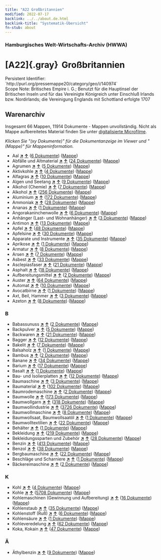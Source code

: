 ```yaml
---
title: "A22 Großbritannien"
modified: 2022-07-17
backlink: ../../about.de.html
backlink-title: "Systematik-Übersicht"
fn-stub: about
---
```


### Hamburgisches Welt-Wirtschafts-Archiv (HWWA)

# [A22]{.gray}&#8201; Großbritannien

<div class="hint">Persistent Identifier: `http://purl.org/pressemappe20/category/geo/i/140974`</div>

<div class="hint">
Scope Note: Britisches Empire i. G.; Benutzt für die Hauptinsel der Britischen Inseln und für das Vereinigte Königreich unter Einschluß Irlands bzw. Nordirlands; die Vereinigung Englands mit Schottland erfolgte 1707
</div>





## Warenarchiv








Insgesamt 66 Mappen, 11914 Dokumente - Mappen unvollständig.
Nicht als Mappe aufbereitetes Material finden Sie unter [digitalisierte Microfilme](/film/h1_wa.de.html).

_Klicken Sie "(xy Dokumente)" für die Dokumentanzeige im Viewer und "(Mappe)" für Mappeninformation._



- Aal [**&nearr;**](../../../ware/i/141941/about.de.html "Aal (XXX in der ganzen Welt)") [**&uarr;**](../../../ware/about.de.html#PLW07-Mt01 "Warensystematik") (<a href="https://pm20.zbw.eu/iiifview/folder/wa/141941,140974" title="über: Aal : Großbritannien" target="_blank">6 Dokumente</a>) ([Mappe](../../../../folder/wa/1419xx/141941/1409xx/140974/about.de.html))
- Abfälle und Altmaterial [**&nearr;**](../../../ware/i/141942/about.de.html "Abfälle und Altmaterial (XXX in der ganzen Welt)") [**&uarr;**](../../../ware/about.de.html#PRB01-01 "Warensystematik") (<a href="https://pm20.zbw.eu/iiifview/folder/wa/141942,140974" title="über: Abfälle und Altmaterial : Großbritannien" target="_blank">24 Dokumente</a>) ([Mappe](../../../../folder/wa/1419xx/141942/1409xx/140974/about.de.html))
- Agrumen [**&nearr;**](../../../ware/i/141948/about.de.html "Agrumen (XXX in der ganzen Welt)") [**&uarr;**](../../../ware/about.de.html#PLW04-Zs "Warensystematik") (<a href="https://pm20.zbw.eu/iiifview/folder/wa/141948,140974" title="über: Agrumen : Großbritannien" target="_blank">5 Dokumente</a>) ([Mappe](../../../../folder/wa/1419xx/141948/1409xx/140974/about.de.html))
- Aktivkohle [**&nearr;**](../../../ware/i/141952/about.de.html "Aktivkohle (XXX in der ganzen Welt)") [**&uarr;**](../../../ware/about.de.html#PID13-Rm01 "Warensystematik") (<a href="https://pm20.zbw.eu/iiifview/folder/wa/141952,140974" title="über: Aktivkohle : Großbritannien" target="_blank">4 Dokumente</a>) ([Mappe](../../../../folder/wa/1419xx/141952/1409xx/140974/about.de.html))
- Alfagras [**&nearr;**](../../../ware/i/141957/about.de.html "Alfagras (XXX in der ganzen Welt)") [**&uarr;**](../../../ware/about.de.html#PID19-Nf018 "Warensystematik") (<a href="https://pm20.zbw.eu/iiifview/folder/wa/141957,140974" title="über: Alfagras : Großbritannien" target="_blank">10 Dokumente</a>) ([Mappe](../../../../folder/wa/1419xx/141957/1409xx/140974/about.de.html))
- Algen und Seetang [**&nearr;**](../../../ware/i/141959/about.de.html "Algen und Seetang (XXX in der ganzen Welt)") [**&uarr;**](../../../ware/about.de.html#PLW07-Mp01 "Warensystematik") (<a href="https://pm20.zbw.eu/iiifview/folder/wa/141959,140974" title="über: Algen und Seetang : Großbritannien" target="_blank">9 Dokumente</a>) ([Mappe](../../../../folder/wa/1419xx/141959/1409xx/140974/about.de.html))
- Alkohol (Chemie) [**&nearr;**](../../../ware/i/163481/about.de.html "Alkohol (Chemie) (XXX in der ganzen Welt)") [**&uarr;**](../../../ware/about.de.html#PID13-Ko02 "Warensystematik") (<a href="https://pm20.zbw.eu/iiifview/folder/wa/163481,140974" title="über: Alkohol (Chemie) : Großbritannien" target="_blank">7 Dokumente</a>) ([Mappe](../../../../folder/wa/1634xx/163481/1409xx/140974/about.de.html))
- Alkohol [**&nearr;**](../../../ware/i/141966/about.de.html "Alkohol (XXX in der ganzen Welt)") [**&uarr;**](../../../ware/about.de.html#PID20.02-Sp "Warensystematik") (<a href="https://pm20.zbw.eu/iiifview/folder/wa/141966,140974" title="über: Alkohol : Großbritannien" target="_blank">256 Dokumente</a>) ([Mappe](../../../../folder/wa/1419xx/141966/1409xx/140974/about.de.html))
- Aluminium [**&nearr;**](../../../ware/i/141969/about.de.html "Aluminium (XXX in der ganzen Welt)") [**&uarr;**](../../../ware/about.de.html#PID07.01-Lm01 "Warensystematik") (<a href="https://pm20.zbw.eu/iiifview/folder/wa/141969,140974" title="über: Aluminium : Großbritannien" target="_blank">172 Dokumente</a>) ([Mappe](../../../../folder/wa/1419xx/141969/1409xx/140974/about.de.html))
- Ammoniak [**&nearr;**](../../../ware/i/165930/about.de.html "Ammoniak (XXX in der ganzen Welt)") [**&uarr;**](../../../ware/about.de.html#PID13-Du01 "Warensystematik") (<a href="https://pm20.zbw.eu/iiifview/folder/wa/165930,140974" title="über: Ammoniak : Großbritannien" target="_blank">28 Dokumente</a>) ([Mappe](../../../../folder/wa/1659xx/165930/1409xx/140974/about.de.html))
- Ananas [**&nearr;**](../../../ware/i/141970/about.de.html "Ananas (XXX in der ganzen Welt)") [**&uarr;**](../../../ware/about.de.html#PLW04-Tr01 "Warensystematik") (<a href="https://pm20.zbw.eu/iiifview/folder/wa/141970,140974" title="über: Ananas : Großbritannien" target="_blank">1 Dokumente</a>) ([Mappe](../../../../folder/wa/1419xx/141970/1409xx/140974/about.de.html))
- Angorakaninchenwolle [**&nearr;**](../../../ware/i/141972/about.de.html "Angorakaninchenwolle (XXX in der ganzen Welt)") [**&uarr;**](../../../ware/about.de.html#PLW05-Wo01 "Warensystematik") (<a href="https://pm20.zbw.eu/iiifview/folder/wa/141972,140974" title="über: Angorakaninchenwolle : Großbritannien" target="_blank">6 Dokumente</a>) ([Mappe](../../../../folder/wa/1419xx/141972/1409xx/140974/about.de.html))
- Anhänger (Last- und Wohnanhänger) [**&nearr;**](../../../ware/i/141974/about.de.html "Anhänger (Last- und Wohnanhänger) (XXX in der ganzen Welt)") [**&uarr;**](../../../ware/about.de.html#PID09.02-Kf "Warensystematik") (<a href="https://pm20.zbw.eu/iiifview/folder/wa/141974,140974" title="über: Anhänger (Last- und Wohnanhänger) : Großbritannien" target="_blank">3 Dokumente</a>) ([Mappe](../../../../folder/wa/1419xx/141974/1409xx/140974/about.de.html))
- Antimon [**&nearr;**](../../../ware/i/141977/about.de.html "Antimon (XXX in der ganzen Welt)") [**&uarr;**](../../../ware/about.de.html#PID07.01-Hm01 "Warensystematik") (<a href="https://pm20.zbw.eu/iiifview/folder/wa/141977,140974" title="über: Antimon : Großbritannien" target="_blank">13 Dokumente</a>) ([Mappe](../../../../folder/wa/1419xx/141977/1409xx/140974/about.de.html))
- Apfel [**&nearr;**](../../../ware/i/141980/about.de.html "Apfel (XXX in der ganzen Welt)") [**&uarr;**](../../../ware/about.de.html#PLW04-Ob01 "Warensystematik") (<a href="https://pm20.zbw.eu/iiifview/folder/wa/141980,140974" title="über: Apfel : Großbritannien" target="_blank">48 Dokumente</a>) ([Mappe](../../../../folder/wa/1419xx/141980/1409xx/140974/about.de.html))
- Apfelsine [**&nearr;**](../../../ware/i/141981/about.de.html "Apfelsine (XXX in der ganzen Welt)") [**&uarr;**](../../../ware/about.de.html#PLW04-Zs01 "Warensystematik") (<a href="https://pm20.zbw.eu/iiifview/folder/wa/141981,140974" title="über: Apfelsine : Großbritannien" target="_blank">30 Dokumente</a>) ([Mappe](../../../../folder/wa/1419xx/141981/1409xx/140974/about.de.html))
- Apparate und Instrumente [**&nearr;**](../../../ware/i/141985/about.de.html "Apparate und Instrumente (XXX in der ganzen Welt)") [**&uarr;**](../../../ware/about.de.html#PID08-Ap "Warensystematik") (<a href="https://pm20.zbw.eu/iiifview/folder/wa/141985,140974" title="über: Apparate und Instrumente : Großbritannien" target="_blank">35 Dokumente</a>) ([Mappe](../../../../folder/wa/1419xx/141985/1409xx/140974/about.de.html))
- Aprikose [**&nearr;**](../../../ware/i/142001/about.de.html "Aprikose (XXX in der ganzen Welt)") [**&uarr;**](../../../ware/about.de.html#PLW04-Zs02 "Warensystematik") (<a href="https://pm20.zbw.eu/iiifview/folder/wa/142001,140974" title="über: Aprikose : Großbritannien" target="_blank">1 Dokumente</a>) ([Mappe](../../../../folder/wa/1420xx/142001/1409xx/140974/about.de.html))
- Armatur [**&nearr;**](../../../ware/i/142004/about.de.html "Armatur (XXX in der ganzen Welt)") [**&uarr;**](../../../ware/about.de.html#PID08-Ar "Warensystematik") (<a href="https://pm20.zbw.eu/iiifview/folder/wa/142004,140974" title="über: Armatur : Großbritannien" target="_blank">8 Dokumente</a>) ([Mappe](../../../../folder/wa/1420xx/142004/1409xx/140974/about.de.html))
- Arsen [**&nearr;**](../../../ware/i/142006/about.de.html "Arsen (XXX in der ganzen Welt)") [**&uarr;**](../../../ware/about.de.html#PID07.01-Hm02 "Warensystematik") (<a href="https://pm20.zbw.eu/iiifview/folder/wa/142006,140974" title="über: Arsen : Großbritannien" target="_blank">7 Dokumente</a>) ([Mappe](../../../../folder/wa/1420xx/142006/1409xx/140974/about.de.html))
- Asbest [**&nearr;**](../../../ware/i/142014/about.de.html "Asbest (XXX in der ganzen Welt)") [**&uarr;**](../../../ware/about.de.html#PID23-As "Warensystematik") (<a href="https://pm20.zbw.eu/iiifview/folder/wa/142014,140974" title="über: Asbest : Großbritannien" target="_blank">33 Dokumente</a>) ([Mappe](../../../../folder/wa/1420xx/142014/1409xx/140974/about.de.html))
- Asclepiasfaser [**&nearr;**](../../../ware/i/142013/about.de.html "Asclepiasfaser (XXX in der ganzen Welt)") [**&uarr;**](../../../ware/about.de.html#PID19-Nf06 "Warensystematik") (<a href="https://pm20.zbw.eu/iiifview/folder/wa/142013,140974" title="über: Asclepiasfaser : Großbritannien" target="_blank">21 Dokumente</a>) ([Mappe](../../../../folder/wa/1420xx/142013/1409xx/140974/about.de.html))
- Asphalt [**&nearr;**](../../../ware/i/142016/about.de.html "Asphalt (XXX in der ganzen Welt)") [**&uarr;**](../../../ware/about.de.html#PID22-Bd01 "Warensystematik") (<a href="https://pm20.zbw.eu/iiifview/folder/wa/142016,140974" title="über: Asphalt : Großbritannien" target="_blank">18 Dokumente</a>) ([Mappe](../../../../folder/wa/1420xx/142016/1409xx/140974/about.de.html))
- Aufbereitungsmittel [**&nearr;**](../../../ware/i/142018/about.de.html "Aufbereitungsmittel (XXX in der ganzen Welt)") [**&uarr;**](../../../ware/about.de.html#PID13-Rm "Warensystematik") (<a href="https://pm20.zbw.eu/iiifview/folder/wa/142018,140974" title="über: Aufbereitungsmittel : Großbritannien" target="_blank">2 Dokumente</a>) ([Mappe](../../../../folder/wa/1420xx/142018/1409xx/140974/about.de.html))
- Auster [**&nearr;**](../../../ware/i/142019/about.de.html "Auster (XXX in der ganzen Welt)") [**&uarr;**](../../../ware/about.de.html#PLW07-Mt02 "Warensystematik") (<a href="https://pm20.zbw.eu/iiifview/folder/wa/142019,140974" title="über: Auster : Großbritannien" target="_blank">64 Dokumente</a>) ([Mappe](../../../../folder/wa/1420xx/142019/1409xx/140974/about.de.html))
- Automat [**&nearr;**](../../../ware/i/142020/about.de.html "Automat (XXX in der ganzen Welt)") [**&uarr;**](../../../ware/about.de.html#PID08-Au "Warensystematik") (<a href="https://pm20.zbw.eu/iiifview/folder/wa/142020,140974" title="über: Automat : Großbritannien" target="_blank">10 Dokumente</a>) ([Mappe](../../../../folder/wa/1420xx/142020/1409xx/140974/about.de.html))
- Avocatbirne [**&nearr;**](../../../ware/i/142021/about.de.html "Avocatbirne (XXX in der ganzen Welt)") [**&uarr;**](../../../ware/about.de.html#PLW04-Ob02 "Warensystematik") (<a href="https://pm20.zbw.eu/iiifview/folder/wa/142021,140974" title="über: Avocatbirne : Großbritannien" target="_blank">1 Dokumente</a>) ([Mappe](../../../../folder/wa/1420xx/142021/1409xx/140974/about.de.html))
- Axt, Beil, Hammer [**&nearr;**](../../../ware/i/141947/about.de.html "Axt, Beil, Hammer (XXX in der ganzen Welt)") [**&uarr;**](../../../ware/about.de.html#PID07.03-Wz01 "Warensystematik") (<a href="https://pm20.zbw.eu/iiifview/folder/wa/141947,140974" title="über: Axt, Beil, Hammer : Großbritannien" target="_blank">3 Dokumente</a>) ([Mappe](../../../../folder/wa/1419xx/141947/1409xx/140974/about.de.html))
- Azeton [**&nearr;**](../../../ware/i/142022/about.de.html "Azeton (XXX in der ganzen Welt)") [**&uarr;**](../../../ware/about.de.html#PID13-Ko03 "Warensystematik") (<a href="https://pm20.zbw.eu/iiifview/folder/wa/142022,140974" title="über: Azeton : Großbritannien" target="_blank">8 Dokumente</a>) ([Mappe](../../../../folder/wa/1420xx/142022/1409xx/140974/about.de.html))

### B

- Babassunuss [**&nearr;**](../../../ware/i/142023/about.de.html "Babassunuss (XXX in der ganzen Welt)") [**&uarr;**](../../../ware/about.de.html#PLW04-Nu01 "Warensystematik") (<a href="https://pm20.zbw.eu/iiifview/folder/wa/142023,140974" title="über: Babassunuss : Großbritannien" target="_blank">2 Dokumente</a>) ([Mappe](../../../../folder/wa/1420xx/142023/1409xx/140974/about.de.html))
- Backpulver [**&nearr;**](../../../ware/i/142024/about.de.html "Backpulver (XXX in der ganzen Welt)") [**&uarr;**](../../../ware/about.de.html#PID13-Lm01 "Warensystematik") (<a href="https://pm20.zbw.eu/iiifview/folder/wa/142024,140974" title="über: Backpulver : Großbritannien" target="_blank">5 Dokumente</a>) ([Mappe](../../../../folder/wa/1420xx/142024/1409xx/140974/about.de.html))
- Backwaren [**&nearr;**](../../../ware/i/142026/about.de.html "Backwaren (XXX in der ganzen Welt)") [**&uarr;**](../../../ware/about.de.html#PID20-Ba "Warensystematik") (<a href="https://pm20.zbw.eu/iiifview/folder/wa/142026,140974" title="über: Backwaren : Großbritannien" target="_blank">21 Dokumente</a>) ([Mappe](../../../../folder/wa/1420xx/142026/1409xx/140974/about.de.html))
- Bagger [**&nearr;**](../../../ware/i/142028/about.de.html "Bagger (XXX in der ganzen Welt)") [**&uarr;**](../../../ware/about.de.html#PID09.02-Nf01 "Warensystematik") (<a href="https://pm20.zbw.eu/iiifview/folder/wa/142028,140974" title="über: Bagger : Großbritannien" target="_blank">12 Dokumente</a>) ([Mappe](../../../../folder/wa/1420xx/142028/1409xx/140974/about.de.html))
- Bakelit [**&nearr;**](../../../ware/i/142029/about.de.html "Bakelit (XXX in der ganzen Welt)") [**&uarr;**](../../../ware/about.de.html#PID14-Ha01 "Warensystematik") (<a href="https://pm20.zbw.eu/iiifview/folder/wa/142029,140974" title="über: Bakelit : Großbritannien" target="_blank">7 Dokumente</a>) ([Mappe](../../../../folder/wa/1420xx/142029/1409xx/140974/about.de.html))
- Balsaholz [**&nearr;**](../../../ware/i/142033/about.de.html "Balsaholz (XXX in der ganzen Welt)") [**&uarr;**](../../../ware/about.de.html#PLW06-Hz02 "Warensystematik") (<a href="https://pm20.zbw.eu/iiifview/folder/wa/142033,140974" title="über: Balsaholz : Großbritannien" target="_blank">1 Dokumente</a>) ([Mappe](../../../../folder/wa/1420xx/142033/1409xx/140974/about.de.html))
- Bambus [**&nearr;**](../../../ware/i/142035/about.de.html "Bambus (XXX in der ganzen Welt)") [**&uarr;**](../../../ware/about.de.html#PLW04-Gr02 "Warensystematik") (<a href="https://pm20.zbw.eu/iiifview/folder/wa/142035,140974" title="über: Bambus : Großbritannien" target="_blank">2 Dokumente</a>) ([Mappe](../../../../folder/wa/1420xx/142035/1409xx/140974/about.de.html))
- Banane [**&nearr;**](../../../ware/i/142038/about.de.html "Banane (XXX in der ganzen Welt)") [**&uarr;**](../../../ware/about.de.html#PLW04-Bn "Warensystematik") (<a href="https://pm20.zbw.eu/iiifview/folder/wa/142038,140974" title="über: Banane : Großbritannien" target="_blank">34 Dokumente</a>) ([Mappe](../../../../folder/wa/1420xx/142038/1409xx/140974/about.de.html))
- Barium [**&nearr;**](../../../ware/i/142042/about.de.html "Barium (XXX in der ganzen Welt)") [**&uarr;**](../../../ware/about.de.html#PID07.01-Lm02 "Warensystematik") (<a href="https://pm20.zbw.eu/iiifview/folder/wa/142042,140974" title="über: Barium : Großbritannien" target="_blank">17 Dokumente</a>) ([Mappe](../../../../folder/wa/1420xx/142042/1409xx/140974/about.de.html))
- Basalt [**&nearr;**](../../../ware/i/142046/about.de.html "Basalt (XXX in der ganzen Welt)") [**&uarr;**](../../../ware/about.de.html#PID23-Na01 "Warensystematik") (<a href="https://pm20.zbw.eu/iiifview/folder/wa/142046,140974" title="über: Basalt : Großbritannien" target="_blank">1 Dokumente</a>) ([Mappe](../../../../folder/wa/1420xx/142046/1409xx/140974/about.de.html))
- Bau- und Isolierplatten [**&nearr;**](../../../ware/i/142083/about.de.html "Bau- und Isolierplatten (XXX in der ganzen Welt)") [**&uarr;**](../../../ware/about.de.html#PID22-Bf01 "Warensystematik") (<a href="https://pm20.zbw.eu/iiifview/folder/wa/142083,140974" title="über: Bau- und Isolierplatten : Großbritannien" target="_blank">12 Dokumente</a>) ([Mappe](../../../../folder/wa/1420xx/142083/1409xx/140974/about.de.html))
- Baumaschine [**&nearr;**](../../../ware/i/142084/about.de.html "Baumaschine (XXX in der ganzen Welt)") [**&uarr;**](../../../ware/about.de.html#PID08-Ba "Warensystematik") (<a href="https://pm20.zbw.eu/iiifview/folder/wa/142084,140974" title="über: Baumaschine : Großbritannien" target="_blank">3 Dokumente</a>) ([Mappe](../../../../folder/wa/1420xx/142084/1409xx/140974/about.de.html))
- Baumaterial [**&nearr;**](../../../ware/i/142086/about.de.html "Baumaterial (XXX in der ganzen Welt)") [**&uarr;**](../../../ware/about.de.html#PID22-Bs "Warensystematik") (<a href="https://pm20.zbw.eu/iiifview/folder/wa/142086,140974" title="über: Baumaterial : Großbritannien" target="_blank">102 Dokumente</a>) ([Mappe](../../../../folder/wa/1420xx/142086/1409xx/140974/about.de.html))
- Baumrodemaschine [**&nearr;**](../../../ware/i/142087/about.de.html "Baumrodemaschine (XXX in der ganzen Welt)") [**&uarr;**](../../../ware/about.de.html#PID08-Ld01 "Warensystematik") (<a href="https://pm20.zbw.eu/iiifview/folder/wa/142087,140974" title="über: Baumrodemaschine : Großbritannien" target="_blank">2 Dokumente</a>) ([Mappe](../../../../folder/wa/1420xx/142087/1409xx/140974/about.de.html))
- Baumwolle [**&nearr;**](../../../ware/i/142089/about.de.html "Baumwolle (XXX in der ganzen Welt)") [**&uarr;**](../../../ware/about.de.html#PLW04-Bw "Warensystematik") (<a href="https://pm20.zbw.eu/iiifview/folder/wa/142089,140974" title="über: Baumwolle : Großbritannien" target="_blank">173 Dokumente</a>) ([Mappe](../../../../folder/wa/1420xx/142089/1409xx/140974/about.de.html))
- Baumwollgarn [**&nearr;**](../../../ware/i/196460/about.de.html "Baumwollgarn (XXX in der ganzen Welt)") [**&uarr;**](../../../ware/about.de.html#PID19-Nf02 "Warensystematik") (<a href="https://pm20.zbw.eu/iiifview/folder/wa/196460,140974" title="über: Baumwollgarn : Großbritannien" target="_blank">318 Dokumente</a>) ([Mappe](../../../../folder/wa/1964xx/196460/1409xx/140974/about.de.html))
- Baumwollindustrie [**&nearr;**](../../../ware/i/142091/about.de.html "Baumwollindustrie (XXX in der ganzen Welt)") [**&uarr;**](../../../ware/about.de.html#PID19-Bw01 "Warensystematik") (<a href="https://pm20.zbw.eu/iiifview/folder/wa/142091,140974" title="über: Baumwollindustrie : Großbritannien" target="_blank">3726 Dokumente</a>) ([Mappe](../../../../folder/wa/1420xx/142091/1409xx/140974/about.de.html))
- Baumwollmaschine [**&nearr;**](../../../ware/i/142092/about.de.html "Baumwollmaschine (XXX in der ganzen Welt)") [**&uarr;**](../../../ware/about.de.html#PID08-Ld02 "Warensystematik") (<a href="https://pm20.zbw.eu/iiifview/folder/wa/142092,140974" title="über: Baumwollmaschine : Großbritannien" target="_blank">8 Dokumente</a>) ([Mappe](../../../../folder/wa/1420xx/142092/1409xx/140974/about.de.html))
- Baumwollsaat, Baumwollsaatöl [**&nearr;**](../../../ware/i/142093/about.de.html "Baumwollsaat, Baumwollsaatöl (XXX in der ganzen Welt)") [**&uarr;**](../../../ware/about.de.html#PID20-Oe01 "Warensystematik") (<a href="https://pm20.zbw.eu/iiifview/folder/wa/142093,140974" title="über: Baumwollsaat, Baumwollsaatöl : Großbritannien" target="_blank">1 Dokumente</a>) ([Mappe](../../../../folder/wa/1420xx/142093/1409xx/140974/about.de.html))
- Baumwolltextilien [**&nearr;**](../../../ware/i/154932/about.de.html "Baumwolltextilien (XXX in der ganzen Welt)") [**&uarr;**](../../../ware/about.de.html#PID19-Bw02 "Warensystematik") (<a href="https://pm20.zbw.eu/iiifview/folder/wa/154932,140974" title="über: Baumwolltextilien : Großbritannien" target="_blank">22 Dokumente</a>) ([Mappe](../../../../folder/wa/1549xx/154932/1409xx/140974/about.de.html))
- Behälter [**&nearr;**](../../../ware/i/142094/about.de.html "Behälter (XXX in der ganzen Welt)") [**&uarr;**](../../../ware/about.de.html#PID07.03-Co "Warensystematik") (<a href="https://pm20.zbw.eu/iiifview/folder/wa/142094,140974" title="über: Behälter : Großbritannien" target="_blank">1 Dokumente</a>) ([Mappe](../../../../folder/wa/1420xx/142094/1409xx/140974/about.de.html))
- Bekleidung [**&nearr;**](../../../ware/i/142106/about.de.html "Bekleidung (XXX in der ganzen Welt)") [**&uarr;**](../../../ware/about.de.html#PID19-Bk "Warensystematik") (<a href="https://pm20.zbw.eu/iiifview/folder/wa/142106,140974" title="über: Bekleidung : Großbritannien" target="_blank">219 Dokumente</a>) ([Mappe](../../../../folder/wa/1421xx/142106/1409xx/140974/about.de.html))
- Bekleidungssparten und Zubehör [**&nearr;**](../../../ware/i/166456/about.de.html "Bekleidungssparten und Zubehör (XXX in der ganzen Welt)") [**&uarr;**](../../../ware/about.de.html#PID19-Bz "Warensystematik") (<a href="https://pm20.zbw.eu/iiifview/folder/wa/166456,140974" title="über: Bekleidungssparten und Zubehör  : Großbritannien" target="_blank">28 Dokumente</a>) ([Mappe](../../../../folder/wa/1664xx/166456/1409xx/140974/about.de.html))
- Benzin [**&nearr;**](../../../ware/i/142108/about.de.html "Benzin (XXX in der ganzen Welt)") [**&uarr;**](../../../ware/about.de.html#PID13.02-Ks02 "Warensystematik") (<a href="https://pm20.zbw.eu/iiifview/folder/wa/142108,140974" title="über: Benzin : Großbritannien" target="_blank">413 Dokumente</a>) ([Mappe](../../../../folder/wa/1421xx/142108/1409xx/140974/about.de.html))
- Benzol [**&nearr;**](../../../ware/i/142110/about.de.html "Benzol (XXX in der ganzen Welt)") [**&uarr;**](../../../ware/about.de.html#PID13-Ko04 "Warensystematik") (<a href="https://pm20.zbw.eu/iiifview/folder/wa/142110,140974" title="über: Benzol : Großbritannien" target="_blank">38 Dokumente</a>) ([Mappe](../../../../folder/wa/1421xx/142110/1409xx/140974/about.de.html))
- Bergbaumaschine [**&nearr;**](../../../ware/i/142112/about.de.html "Bergbaumaschine (XXX in der ganzen Welt)") [**&uarr;**](../../../ware/about.de.html#PID08-Bg "Warensystematik") (<a href="https://pm20.zbw.eu/iiifview/folder/wa/142112,140974" title="über: Bergbaumaschine : Großbritannien" target="_blank">22 Dokumente</a>) ([Mappe](../../../../folder/wa/1421xx/142112/1409xx/140974/about.de.html))
- Beschläge und Scharniere [**&nearr;**](../../../ware/i/142113/about.de.html "Beschläge und Scharniere (XXX in der ganzen Welt)") [**&uarr;**](../../../ware/about.de.html#PID07.03-01 "Warensystematik") (<a href="https://pm20.zbw.eu/iiifview/folder/wa/142113,140974" title="über: Beschläge und Scharniere : Großbritannien" target="_blank">1 Dokumente</a>) ([Mappe](../../../../folder/wa/1421xx/142113/1409xx/140974/about.de.html))
- Bäckereimaschine [**&nearr;**](../../../ware/i/142027/about.de.html "Bäckereimaschine (XXX in der ganzen Welt)") [**&uarr;**](../../../ware/about.de.html#PID08-Nm01 "Warensystematik") (<a href="https://pm20.zbw.eu/iiifview/folder/wa/142027,140974" title="über: Bäckereimaschine : Großbritannien" target="_blank">2 Dokumente</a>) ([Mappe](../../../../folder/wa/1420xx/142027/1409xx/140974/about.de.html))

### K

- Kohl [**&nearr;**](../../../ware/i/143119/about.de.html "Kohl (XXX in der ganzen Welt)") [**&uarr;**](../../../ware/about.de.html#PLW04-Gm08 "Warensystematik") (<a href="https://pm20.zbw.eu/iiifview/folder/wa/143119,140974" title="über: Kohl : Großbritannien" target="_blank">4 Dokumente</a>) ([Mappe](../../../../folder/wa/1431xx/143119/1409xx/140974/about.de.html))
- Kohle [**&nearr;**](../../../ware/i/143120/about.de.html "Kohle (XXX in der ganzen Welt)") [**&uarr;**](../../../ware/about.de.html#PRB02.01 "Warensystematik") (<a href="https://pm20.zbw.eu/iiifview/folder/wa/143120,140974" title="über: Kohle : Großbritannien" target="_blank">5708 Dokumente</a>) ([Mappe](../../../../folder/wa/1431xx/143120/1409xx/140974/about.de.html))
- Kohlemaschinen (Gewinnung und Aufbereitung) [**&nearr;**](../../../ware/i/143121/about.de.html "Kohlemaschinen (Gewinnung und Aufbereitung) (XXX in der ganzen Welt)") [**&uarr;**](../../../ware/about.de.html#PID08-Bg02 "Warensystematik") (<a href="https://pm20.zbw.eu/iiifview/folder/wa/143121,140974" title="über: Kohlemaschinen (Gewinnung und Aufbereitung) : Großbritannien" target="_blank">16 Dokumente</a>) ([Mappe](../../../../folder/wa/1431xx/143121/1409xx/140974/about.de.html))
- Kohlenstaub [**&nearr;**](../../../ware/i/218756/about.de.html "Kohlenstaub (XXX in der ganzen Welt)") [**&uarr;**](../../../ware/about.de.html#PRB02.01-St "Warensystematik") (<a href="https://pm20.zbw.eu/iiifview/folder/wa/218756,140974" title="über: Kohlenstaub : Großbritannien" target="_blank">35 Dokumente</a>) ([Mappe](../../../../folder/wa/2187xx/218756/1409xx/140974/about.de.html))
- Kohlenstoff (Ruß) [**&nearr;**](../../../ware/i/143123/about.de.html "Kohlenstoff (Ruß) (XXX in der ganzen Welt)") [**&uarr;**](../../../ware/about.de.html#PRB02.01-Ru "Warensystematik") (<a href="https://pm20.zbw.eu/iiifview/folder/wa/143123,140974" title="über: Kohlenstoff (Ruß) : Großbritannien" target="_blank">6 Dokumente</a>) ([Mappe](../../../../folder/wa/1431xx/143123/1409xx/140974/about.de.html))
- Kohlensäure [**&nearr;**](../../../ware/i/143122/about.de.html "Kohlensäure (XXX in der ganzen Welt)") [**&uarr;**](../../../ware/about.de.html#PID13-Sc06 "Warensystematik") (<a href="https://pm20.zbw.eu/iiifview/folder/wa/143122,140974" title="über: Kohlensäure : Großbritannien" target="_blank">1 Dokumente</a>) ([Mappe](../../../../folder/wa/1431xx/143122/1409xx/140974/about.de.html))
- Kohleveredelung [**&nearr;**](../../../ware/i/218757/about.de.html "Kohleveredelung (XXX in der ganzen Welt)") [**&uarr;**](../../../ware/about.de.html#PRB02.01.01 "Warensystematik") (<a href="https://pm20.zbw.eu/iiifview/folder/wa/218757,140974" title="über: Kohleveredelung : Großbritannien" target="_blank">62 Dokumente</a>) ([Mappe](../../../../folder/wa/2187xx/218757/1409xx/140974/about.de.html))
- Koka, Kokain [**&nearr;**](../../../ware/i/143124/about.de.html "Koka, Kokain (XXX in der ganzen Welt)") [**&uarr;**](../../../ware/about.de.html#PID04-Dr05 "Warensystematik") (<a href="https://pm20.zbw.eu/iiifview/folder/wa/143124,140974" title="über: Koka, Kokain : Großbritannien" target="_blank">47 Dokumente</a>) ([Mappe](../../../../folder/wa/1431xx/143124/1409xx/140974/about.de.html))

### Ä

- Äthylbenzin [**&nearr;**](../../../ware/i/141946/about.de.html "Äthylbenzin (XXX in der ganzen Welt)") [**&uarr;**](../../../ware/about.de.html#PID13.02-Ks01 "Warensystematik") (<a href="https://pm20.zbw.eu/iiifview/folder/wa/141946,140974" title="über: Äthylbenzin : Großbritannien" target="_blank">9 Dokumente</a>) ([Mappe](../../../../folder/wa/1419xx/141946/1409xx/140974/about.de.html))




